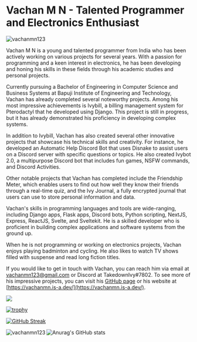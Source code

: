 # Vachan M N - Talented Programmer and Electronics Enthusiast

<p align="left"> <img src="https://komarev.com/ghpvc/?username=vachanmn123&label=Profile%20views&color=0e75b6&style=flat" alt="vachanmn123" /> </p>

Vachan M N is a young and talented programmer from India who has been actively working on various projects for several years. With a passion for programming and a keen interest in electronics, he has been developing and honing his skills in these fields through his academic studies and personal projects.

Currently pursuing a Bachelor of Engineering in Computer Science and Business Systems at Bapuji Institute of Engineering and Technology, Vachan has already completed several noteworthy projects. Among his most impressive achievements is Ivybill, a billing management system for Pterodactyl that he developed using Django. This project is still in progress, but it has already demonstrated his proficiency in developing complex systems.

In addition to Ivybill, Vachan has also created several other innovative projects that showcase his technical skills and creativity. For instance, he developed an Automatic Help Discord Bot that uses Disnake to assist users on a Discord server with specific questions or topics. He also created Ivybot 2.0, a multipurpose Discord bot that includes fun games, NSFW commands, and Discord Activities.

Other notable projects that Vachan has completed include the Friendship Meter, which enables users to find out how well they know their friends through a real-time quiz, and the Ivy Journal, a fully encrypted journal that users can use to store personal information and data.

Vachan's skills in programming languages and tools are wide-ranging, including Django apps, Flask apps, Discord bots, Python scripting, NextJS, Express, ReactJS, Svelte, and Sveltekit. He is a skilled developer who is proficient in building complex applications and software systems from the ground up.

When he is not programming or working on electronics projects, Vachan enjoys playing badminton and cycling. He also likes to watch TV shows filled with suspense and read long fiction titles.

If you would like to get in touch with Vachan, you can reach him via email at vachanmn123@gmail.com or Discord at TakedownIvy#7802. To see more of his impressive projects, you can visit his [GitHub page](https://github.com/vachanmn123) or his website at [https://vachanmn.is-a.dev/](https://vachanmn.is-a.dev/).

<img src="https://www.codewars.com/users/vachanmn123/badges/large">  

[![trophy](https://github-profile-trophy.vercel.app/?username=vachanmn123&theme=onedark)](https://github.com/ryo-ma/github-profile-trophy)


[![GitHub Streak](https://streak-stats.demolab.com?user=vachanmn123&theme=dark&hide_border=true)](https://git.io/streak-stats)

<p><img align="left" src="https://github-readme-stats.vercel.app/api/top-langs?username=vachanmn123&show_icons=true&locale=en&layout=compact" alt="vachanmn123" /></p>  

![Anurag's GitHub stats](https://github-readme-stats.vercel.app/api?username=vachanmn123&show_icons=true&theme=transparent)
